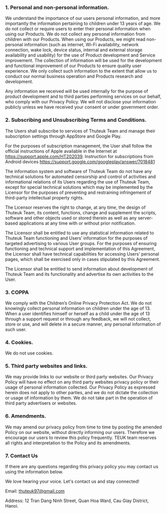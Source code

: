 
### 1. Personal and non-personal information.
We understand the importance of our users personal information, and more importantly the information pertaining to children under 13 years of age. We do not collect or require users to enter their personal information when using our Products. We do not collect any personal information from children with our Products.
When using our Products, we might read non-personal information (such as internet, Wi-Fi availability, network connection, wake lock, device status, internal and external storage availability and usability) for the use of Product development and Service improvement. The collection of information will be used for the development and functional improvement of our Products to ensure quality user experience. We only collect such information to the extent that allow us to conduct our normal business operation and Products research and development.

Any information we received will be used internally for the purpose of product development and to third parties performing services on our behalf, who comply with our Privacy Policy. We will not disclose your information publicly unless we have received your consent or under government order.

### 2. Subscribing and Unsubscribing Terms and Conditions.
The Users shall subscribe to services of Thuteuk Team and manage their subscription settings through AppStore and Google Play.

For the purposes of subscription management, the User shall follow the official instructions of Apple available in the Internet at https://support.apple.com/HT202039. Instruction for subscriptions from Android devices https://support.google.com/googleplay/answer/7018481

The information system and software of Thuteuk Team do not have any technical solutions for automated censorship and control of activities and informational relations of its Users regarding the use of Thuteuk Team, except for special technical solutions which may be implemented by the Licensor for the purposes of preventing and restraining infringement of third-party intellectual property rights.

The Licensor reserves the right to change, at any time, the design of Thuteuk Team, its content, functions, change and supplement the scripts, software and other objects used or stored therein as well as any server-based applications at any time with or without prior notification.

The Licensor shall be entitled to use any statistical information related to Thuteuk Team functioning and Users’ information for the purposes of targeted advertising to various User groups. For the purposes of ensuring functioning and technical support and implementation of this Agreement, the Licensor shall have technical capabilities for accessing Users’ personal pages, which shall be exercised only in cases stipulated by this Agreement.

The Licensor shall be entitled to send information about development of Thuteuk Team and its functionality and advertise its own activities to the User.

### 3. COPPA
We comply with the Children’s Online Privacy Protection Act. We do not knowingly collect personal information on children under the age of 13. When a user identifies himself or herself as a child under the age of 13 through a support request or through any feedback, we will not collect, store or use, and will delete in a secure manner, any personal information of such user.

### 4. Cookies.
We do not use cookies.

### 5. Third party websites and links.
We may provide links to our website or third party websites. Our Privacy Policy will have no effect on any third party websites privacy policy or their usage of personal information collected. Our Privacy Policy as expressed herein does not apply to other parties, and we do not dictate the collection or usage of information by them. We do not take part in the operation of third party advertisers or websites.

### 6. Amendments.
We may amend our privacy policy from time to time by posting the amended Policy on our website, without directly informing our users. Therefore we encourage our users to review this policy frequently. TEUK team reserves all rights and interpretation to the Policy and its amendments.

### 7. Contact Us
If there are any questions regarding this privacy policy you may contact us using the information below.

We love hearing your voice. Let's contact us and stay connected!

Email: thuteuk97@gmail.com

Address: 12 Tran Dang Ninh Street, Quan Hoa Ward, Cau Giay District, Hanoi.
